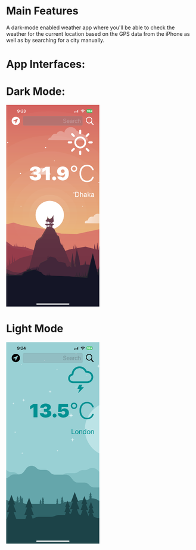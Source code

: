 # Main Features
A dark-mode enabled weather app where you'll be able to check the weather for the current location based on the GPS data from the iPhone as well as by searching for a city manually.

# App Interfaces:

# Dark Mode:
<img src="Documentation/DarkMode.PNG" width="250">
 
# Light Mode
<img src="Documentation/LightMode.PNG" width="250">

